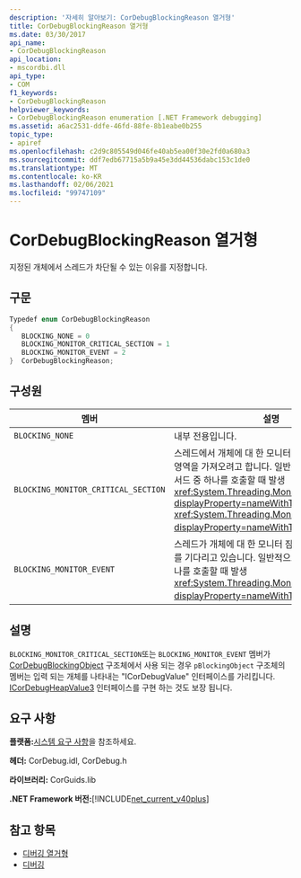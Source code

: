 ```yaml
---
description: '자세히 알아보기: CorDebugBlockingReason 열거형'
title: CorDebugBlockingReason 열거형
ms.date: 03/30/2017
api_name:
- CorDebugBlockingReason
api_location:
- mscordbi.dll
api_type:
- COM
f1_keywords:
- CorDebugBlockingReason
helpviewer_keywords:
- CorDebugBlockingReason enumeration [.NET Framework debugging]
ms.assetid: a6ac2531-ddfe-46fd-88fe-8b1eabe0b255
topic_type:
- apiref
ms.openlocfilehash: c2d9c805549d046fe40ab5ea00f30e2fd0a680a3
ms.sourcegitcommit: ddf7edb67715a5b9a45e3dd44536dabc153c1de0
ms.translationtype: MT
ms.contentlocale: ko-KR
ms.lasthandoff: 02/06/2021
ms.locfileid: "99747109"
---
```

# <a name="cordebugblockingreason-enumeration"></a>CorDebugBlockingReason 열거형

지정된 개체에서 스레드가 차단될 수 있는 이유를 지정합니다.  
  
## <a name="syntax"></a>구문  
  
```cpp  
Typedef enum CorDebugBlockingReason  
{  
   BLOCKING_NONE = 0  
   BLOCKING_MONITOR_CRITICAL_SECTION = 1  
   BLOCKING_MONITOR_EVENT = 2  
}  CorDebugBlockingReason;  
```  
  
## <a name="members"></a>구성원  
  
|멤버|설명|  
|------------|-----------------|  
|`BLOCKING_NONE`|내부 전용입니다.|  
|`BLOCKING_MONITOR_CRITICAL_SECTION`|스레드에서 개체에 대 한 모니터 잠금과 연결 된 임계 영역을 가져오려고 합니다. 일반적으로이는 또는 메서드 중 하나를 호출할 때 발생 <xref:System.Threading.Monitor.Enter%2A?displayProperty=nameWithType> <xref:System.Threading.Monitor.TryEnter%2A?displayProperty=nameWithType> 합니다.|  
|`BLOCKING_MONITOR_EVENT`|스레드가 개체에 대 한 모니터 잠금과 연결 된 이벤트를 기다리고 있습니다. 일반적으로이는 메서드 중 하나를 호출할 때 발생 <xref:System.Threading.Monitor?displayProperty=nameWithType> `Wait` 합니다.|  
  
## <a name="remarks"></a>설명  

 `BLOCKING_MONITOR_CRITICAL_SECTION`또는 `BLOCKING_MONITOR_EVENT` 멤버가 [CorDebugBlockingObject](cordebugblockingobject-structure.md) 구조체에서 사용 되는 경우 `pBlockingObject` 구조체의 멤버는 입력 되는 개체를 나타내는 "ICorDebugValue" 인터페이스를 가리킵니다. [ICorDebugHeapValue3](icordebugheapvalue3-interface.md) 인터페이스를 구현 하는 것도 보장 됩니다.  
  
## <a name="requirements"></a>요구 사항  

 **플랫폼:**[시스템 요구 사항](../../get-started/system-requirements.md)을 참조하세요.  
  
 **헤더:** CorDebug.idl, CorDebug.h  
  
 **라이브러리:** CorGuids.lib  
  
 **.NET Framework 버전:**[!INCLUDE[net_current_v40plus](../../../../includes/net-current-v40plus-md.md)]  
  
## <a name="see-also"></a>참고 항목

- [디버깅 열거형](debugging-enumerations.md)
- [디버깅](index.md)
